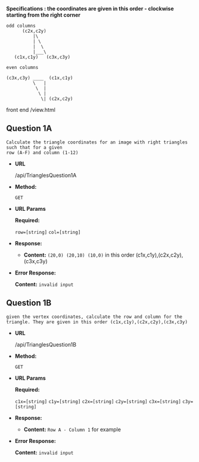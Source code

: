 **Specifications : the coordinates are given in this order - clockwise starting from the right corner**

    odd columns
          (c2x,c2y)
              |\
              | \  
              |  \ 
              |___\    
       (c1x,c1y)   (c3x,c3y)

    even columns

    (c3x,c3y) ____  (c1x,c1y)
              \   |
               \  |
                \ | 
                 \| (c2x,c2y)


front end /view.html

**Question 1A**
----
    Calculate the triangle coordinates for an image with right triangles such that for a given
    row (A-F) and column (1-12)

* **URL**

  /api/TrianglesQuestion1A

* **Method:**

  `GET`
  
*  **URL Params**

   **Required:**
 
   `row=[string]`
   `col=[string]`

* **Response:**

  * **Content:** `(20,0) (20,10) (10,0)` in this order (c1x,c1y),(c2x,c2y),(c3x,c3y)
 
* **Error Response:**

    **Content:** `invalid input`

**Question 1B**
----
    given the vertex coordinates, calculate the row and column for the triangle. They are given in this order (c1x,c1y),(c2x,c2y),(c3x,c3y)

* **URL**

  /api/TrianglesQuestion1B

* **Method:**

  `GET`
  
*  **URL Params**
        
   **Required:**
 
    `c1x=[string]`
    `c1y=[string]`
    `c2x=[string]`
    `c2y=[string]`
    `c3x=[string]`
    `c3y=[string]`

* **Response:**

  * **Content:** `Row A - Column 1`  for example
 
* **Error Response:**

    **Content:** `invalid input`
